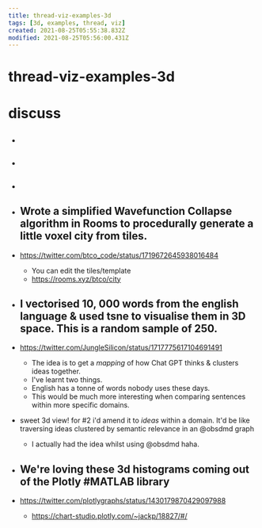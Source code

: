 ```yaml
---
title: thread-viz-examples-3d
tags: [3d, examples, thread, viz]
created: 2021-08-25T05:55:38.832Z
modified: 2021-08-25T05:56:00.431Z
---
```


# thread-viz-examples-3d

# discuss

- ## 

- ## 

- ## 

- ## Wrote a simplified Wavefunction Collapse algorithm in Rooms to procedurally generate a little voxel city from tiles. 
- https://twitter.com/btco_code/status/1719672645938016484
  - You can edit the tiles/template
  - https://rooms.xyz/btco/city

- ## I vectorised 10, 000 words from the english language & used tsne to visualise them in 3D space. This is a random sample of 250.
- https://twitter.com/JungleSilicon/status/1717775617104691491
  - The idea is to get a *mapping* of how Chat GPT thinks & clusters ideas together.
  - I've learnt two things.
  - English has a tonne of words nobody uses these days.
  - This would be much more interesting when comparing sentences within more specific domains.
- sweet 3d view! for #2 i'd amend it to *ideas* within a domain. It'd be like traversing ideas clustered by semantic relevance in an @obsdmd graph
  - I actually had the idea whilst using @obsdmd haha.

- ## We're loving these 3d histograms coming out of the Plotly #MATLAB library
- https://twitter.com/plotlygraphs/status/1430179870429097988
  - https://chart-studio.plotly.com/~jackp/18827/#/
